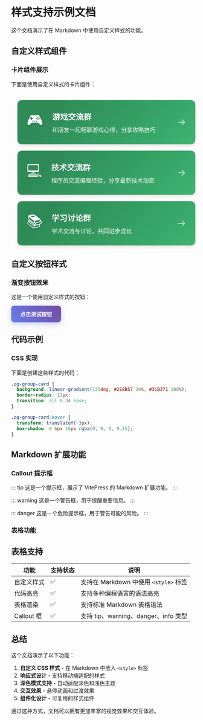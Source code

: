 # 样式支持示例文档

这个文档演示了在 Markdown 中使用自定义样式的功能。

<style>
:root {
  --qq-card-shadow: 0 4px 8px rgba(0, 0, 0, 0.1);
  --qq-card-shadow-hover: 0 6px 16px rgba(0, 0, 0, 0.15);
  --qq-card-transition: all 0.3s ease;
}

.qq-group-container {
  display: flex;
  flex-direction: column;
  gap: 1rem;
  margin: 2rem 0;
  padding: 0 1rem;
}

.qq-channel-card, .qq-group-card {
  display: block;
  border-radius: 12px;
  padding: 1.5rem;
  background: linear-gradient(135deg, #2E8B57 20%, #3CB371 100%);
  text-decoration: none;
  transition: var(--qq-card-transition);
  box-shadow: var(--qq-card-shadow);
  border: 1px solid #8FBC8F;
  backdrop-filter: saturate(180%) blur(16px);
  position: relative;
  overflow: hidden;
}

/* 黑暗模式适配 */
.dark .qq-group-card {
  background: linear-gradient(135deg, #2E8B57 20%, #3CB371 100%);
  border-color: rgba(255, 255, 255, 0.1);
  box-shadow: 0 4px 24px rgba(0, 0, 0, 0.4);
  color: white;
}

.dark .qq-group-card::before {
  content: '';
  position: absolute;
  inset: 0;
  background: rgba(255, 255, 255, 0.03);
  z-index: -1;
}

.card-content {
  display: flex;
  align-items: center;
  gap: 1.5rem;
  color: white;
}

.icon {
  font-size: 2.5rem;
  flex-shrink: 0;
  text-shadow: 0 2px 4px rgba(0, 0, 0, 0.2);
  transition: var(--qq-card-transition);
}

.text-content h3 {
  margin: 0;
  font-size: 1.3rem;
  font-weight: 700;
  text-shadow: 0 1px 2px rgba(0, 0, 0, 0.15);
}

.text-content p {
  margin: 0.5rem 0 0;
  opacity: 0.95;
  font-size: 0.95rem;
  font-weight: 500;
}

.arrow {
  margin-left: auto;
  font-size: 1.5rem;
  opacity: 0.8;
  transition: var(--qq-card-transition);
}

.qq-channel-card:hover, .qq-group-card:hover {
  transform: translateY(-3px);
  box-shadow: var(--qq-card-shadow-hover);
}

.qq-group-card:hover .icon, .qq-channel-card:hover .icon {
  transform: scale(1.1);
  filter: drop-shadow(0 2px 4px rgba(0, 0, 0, 0.3));
}

.dark .qq-group-card:hover {
  box-shadow: 0 6px 32px rgba(0, 0, 0, 0.6);
  color: white;
}

.qq-group-card:hover .arrow, .qq-channel-card:hover .arrow {
  transform: translateX(3px);
  opacity: 1;
}

/* 增强交互效果 */
.qq-group-card {
  transition: all 0.4s cubic-bezier(0.4, 0, 0.2, 1);
}

/* 移动端适配 */
@media (max-width: 768px) {
  .qq-group-container {
    padding: 0 0.5rem;
  }
  
  .qq-channel-card, .qq-group-card {
    padding: 1.2rem;
  }
  
  .icon {
    font-size: 2rem;
  }
  
  .text-content h3 {
    font-size: 1.1rem;
  }
  
  .text-content p {
    font-size: 0.9rem;
  }
}

.demo-button {
  display: inline-block;
  padding: 12px 24px;
  background: linear-gradient(45deg, #667eea 0%, #764ba2 100%);
  color: white;
  text-decoration: none;
  border-radius: 8px;
  font-weight: 600;
  transition: all 0.3s ease;
  box-shadow: 0 4px 15px rgba(102, 126, 234, 0.4);
}

.demo-button:hover {
  transform: translateY(-2px);
  box-shadow: 0 8px 25px rgba(102, 126, 234, 0.6);
}
</style>

## 自定义样式组件

### 卡片组件展示

下面是使用自定义样式的卡片组件：

<div class="qq-group-container">
  <a href="#" class="qq-group-card">
    <div class="card-content">
      <div class="icon">🎮</div>
      <div class="text-content">
        <h3>游戏交流群</h3>
        <p>和朋友一起畅聊游戏心得，分享攻略技巧</p>
      </div>
      <div class="arrow">→</div>
    </div>
  </a>
  
  <a href="#" class="qq-group-card">
    <div class="card-content">
      <div class="icon">💻</div>
      <div class="text-content">
        <h3>技术交流群</h3>
        <p>程序员交流编程经验，分享最新技术动态</p>
      </div>
      <div class="arrow">→</div>
    </div>
  </a>
  
  <a href="#" class="qq-group-card">
    <div class="card-content">
      <div class="icon">📚</div>
      <div class="text-content">
        <h3>学习讨论群</h3>
        <p>学术交流与讨论，共同进步成长</p>
      </div>
      <div class="arrow">→</div>
    </div>
  </a>
</div>

## 自定义按钮样式

### 渐变按钮效果

这是一个使用自定义样式的按钮：

<a href="#" class="demo-button">点击测试按钮</a>

## 代码示例

### CSS 实现

下面是创建这些样式的代码：

```css
.qq-group-card {
  background: linear-gradient(135deg, #2E8B57 20%, #3CB371 100%);
  border-radius: 12px;
  transition: all 0.3s ease;
}

.qq-group-card:hover {
  transform: translateY(-3px);
  box-shadow: 0 6px 16px rgba(0, 0, 0, 0.15);
}
```

## Markdown 扩展功能

### Callout 提示框

::: tip
这是一个提示框，展示了 VitePress 的 Markdown 扩展功能。
:::

::: warning
这是一个警告框，用于提醒重要信息。
:::

::: danger
这是一个危险提示框，用于警告可能的风险。
:::

### 表格功能

## 表格支持

| 功能 | 支持状态 | 说明 |
|------|----------|------|
| 自定义样式 | ✅ | 支持在 Markdown 中使用 `<style>` 标签 |
| 代码高亮 | ✅ | 支持多种编程语言的语法高亮 |
| 表格渲染 | ✅ | 支持标准 Markdown 表格语法 |
| Callout 框 | ✅ | 支持 tip、warning、danger、info 类型 |

## 总结

这个文档演示了以下功能：

1. **自定义 CSS 样式** - 在 Markdown 中嵌入 `<style>` 标签
2. **响应式设计** - 支持移动端适配的样式
3. **深色模式支持** - 自动适配深色和浅色主题
4. **交互效果** - 悬停动画和过渡效果
5. **组件化设计** - 可复用的样式组件

通过这种方式，文档可以拥有更加丰富的视觉效果和交互体验。 